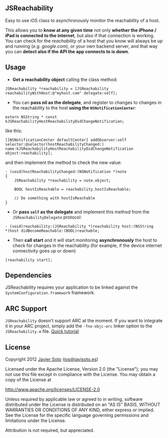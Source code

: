 ## JSReachability
Easy to use iOS class to asynchronously monitor the reachability of a host.

This allows you to **know at any given time** not only **whether the iPhone / iPad is connected to the internet**, but also if that connection is working.
You can check for the *reachability* of a host that you know will always be up and running (*e.g. google.com*), or your own backend server, and that way you can **detect also if the API the app connects to is down**.

## Usage
- **Get a reachability object** calling the class method:

```objc
JSReachability *reachability = [JSReachability reachabilityWithHost:@"myhost.com" delegate:self];
```

- You can **pass nil as the delegate**, and register to changes to changes in the reachability to the host **using the ```NSNotificationCenter```**:

```
extern NSString * const kJSReachabilityHostReachabilityDidChangeNotification;
```

like this:

```objc
[[NSNotificationCenter defaultCenter] addObserver:self selector:@selector(hostReachabilityChanged:) name:kJSReachabilityHostReachabilityDidChangeNotification object:reachability];
```

and then implement the method to check the new value:

```objc
- (void)hostReachabilityChanged:(NSNotification *)note
{
	JSReachability *reachability = note.object;

	BOOL hostIsReachable = reachability.hostIsReachable;

	// Do something with hostIsReachable
}
```

- Or **pass ```self``` as the delegate** and implement this method from the ```JSReachabilityDelegate``` protocol:

```objc
- (void)reachability:(JSReachability *)reachability host:(NSString *)host didBecomeReachable:(BOOL)reachable;
```

- Then **call start** and it will start monitoring **asynchronously** the host to check for changes in the reachability (for example, if the device internet connectivity goes up or down)

```objc
[reachability start];
```

## Dependencies
JSReachability requires your application to be linked against the ```SystemConfiguration.framework``` framework.

## ARC Support
```JSReachability``` doesn't support ARC at the moment. If you want to integrate it in your ARC project, simply add the ```-fno-objc-arc``` linker option to the ```JSReachability.m``` file. [Quick tutorial](http://maniacdev.com/2012/01/easily-get-non-arc-enabled-open-source-libraries-working-in-arc-enabled-projects/)

## License
Copyright 2012 [Javier Soto](http://twitter.com/javisoto) (ios@javisoto.es)

Licensed under the Apache License, Version 2.0 (the "License");
you may not use this file except in compliance with the License.
You may obtain a copy of the License at

http://www.apache.org/licenses/LICENSE-2.0

Unless required by applicable law or agreed to in writing, software
distributed under the License is distributed on an "AS IS" BASIS,
WITHOUT WARRANTIES OR CONDITIONS OF ANY KIND, either express or implied.
See the License for the specific language governing permissions and
 limitations under the License. 

Attribution is not required, but appreciated.